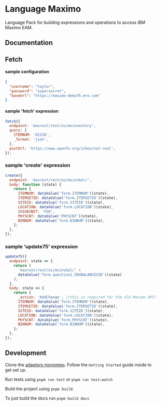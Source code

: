 # Language Maximo

Language Pack for building expressions and operations to access IBM Maximo EAM.

## Documentation

## Fetch

#### sample configuration

```json
{
  "username": "taylor",
  "password": "supersecret",
  "baseUrl": "https://maximo-demo76.mro.com"
}
```

#### sample 'fetch' expression

```js
fetch({
  endpoint: 'maxrest/rest/os/mxinventory',
  query: {
    ITEMNUM: '01226',
    _format: 'json',
  },
  postUrl: 'https://www.openfn.org/inbox/not-real',
});
```

### sample 'create' expression

```js
create({
  endpoint: 'maxrest/rest/os/mxinvbal/',
  body: function (state) {
    return {
      ITEMNUM: dataValue('form.ITEMNUM')(state),
      ITEMSETID: dataValue('form.ITEMSETID')(state),
      SITEID: dataValue('form.SITEID')(state),
      LOCATION: dataValue('form.LOCATION')(state),
      ISSUEUNIT: 'FOO',
      PHYSCNT: dataValue('PHYSCNT')(state),
      BINNUM: dataValue('form.BINNUM')(state),
    };
  },
});
```

### sample 'update75' expression

```js
update75({
  endpoint: state => {
    return (
      'maxrest/rest/os/mxinvbal/' +
      dataValue('form.question1.INVBALANCESID')(state)
    );
  },
  body: state => {
    return {
      _action: 'AddChange', //this is required for the old Maximo API!
      ITEMNUM: dataValue('form.ITEMNUM')(state),
      ITEMSETID: dataValue('form.ITEMSETID')(state),
      SITEID: dataValue('form.SITEID')(state),
      LOCATION: dataValue('form.LOCATION')(state),
      PHYSCNT: dataValue('form.PHYSCNT')(state),
      BINNUM: dataValue('form.BINNUM')(state),
    };
  },
});
```

## Development

Clone the [adaptors monorepo](https://github.com/OpenFn/adaptors). Follow the
`Getting Started` guide inside to get set up.

Run tests using `pnpm run test` or `pnpm run test:watch`

Build the project using `pnpm build`.

To just build the docs run `pnpm build docs`

